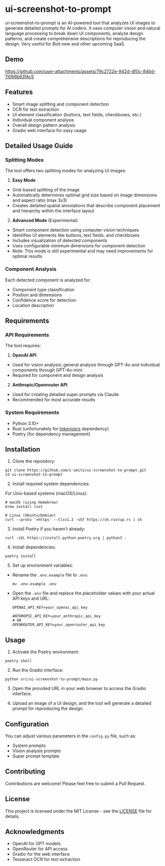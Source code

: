 # ui-screenshot-to-prompt

ui-screenshot-to-prompt is an AI-powered tool that analyzes UI images to generate detailed prompts for AI coders. It uses computer vision and natural language processing to break down UI components, analyze design patterns, and create comprehensive descriptions for reproducing the design. Very useful for Bolt.new and other upcoming SaaS.

## Demo
https://github.com/user-attachments/assets/79c2722e-942d-4f0c-84bd-11066b63f4c5

## Features
- Smart image splitting and component detection
- OCR for text extraction
- UI element classification (buttons, text fields, checkboxes, etc.)
- Individual component analysis
- Overall design pattern analysis
- Gradio web interface for easy usage

## Detailed Usage Guide

### Splitting Modes

The tool offers two splitting modes for analyzing UI images:

1. **Easy Mode**
- Grid-based splitting of the image
- Automatically determines optimal grid size based on image dimensions and aspect ratio (max 3x3)
- Creates detailed spatial annotations that describe component placement and hierarchy within the interface layout

2. **Advanced Mode** (Experimental)
- Smart component detection using computer vision techniques
- Identifies UI elements like buttons, text fields, and checkboxes
- Includes visualization of detected components
- Uses configurable minimum dimensions for component detection
- Note: This mode is still experimental and may need improvements for optimal results

### Component Analysis

Each detected component is analyzed for:
- Component type classification
- Position and dimensions
- Confidence score for detection
- Location description

## Requirements

### API Requirements

The tool requires:

1. **OpenAI API**
- Used for vision analysis; general analysis through GPT-4o and individual components through GPT-4o-mini
- Required for component and design analysis

2. **Anthropic/Openrouter API**
- Used for creating detailed super prompts via Claude
- Recommended for most accurate results

### System Requirements

- Python 3.10+
- Rust (unfortunately for [tokenizers]([url](https://pypi.org/project/tokenizers/)) dependency)
- Poetry (for dependency management)

## Installation

1. Clone the repository:
```
git clone https://github.com/s-smits/ui-screenshot-to-prompt.git
cd ui-screenshot-to-prompt
```

2. Install required system dependencies:

For Unix-based systems (macOS/Linux):
```
# macOS (using Homebrew)
brew install rust

# Linux (Ubuntu/Debian)
curl --proto '=https' --tlsv1.2 -sSf https://sh.rustup.rs | sh
```

3. Install Poetry if you haven't already:
```
curl -sSL https://install.python-poetry.org | python3 -
```

4. Install dependencies:
```
poetry install
```

5. Set up environment variables:
- Rename the `.env.example` file to `.env`:
  ```
  mv .env.example .env
  ```
- Open the `.env` file and replace the placeholder values with your actual API keys and URL:
  ```
  OPENAI_API_KEY=your_openai_api_key
  
  ANTHROPIC_API_KEY=your_anthropic_api_key
  # OR
  OPENROUTER_API_KEY=your_openrouter_api_key
  ```

## Usage

1. Activate the Poetry environment:
```
poetry shell
```

2. Run the Gradio interface:
```
python src/ui-screenshot-to-prompt/main.py
```

3. Open the provided URL in your web browser to access the Gradio interface.

4. Upload an image of a UI design, and the tool will generate a detailed prompt for reproducing the design.

## Configuration

You can adjust various parameters in the `config.py` file, such as:

- System prompts
- Vision analysis prompts
- Super prompt template

## Contributing

Contributions are welcome! Please feel free to submit a Pull Request.

## License

This project is licensed under the MIT License - see the [LICENSE](LICENSE) file for details.

## Acknowledgments

- OpenAI for GPT models
- OpenRouter for API access
- Gradio for the web interface
- Tesseract OCR for text extraction

